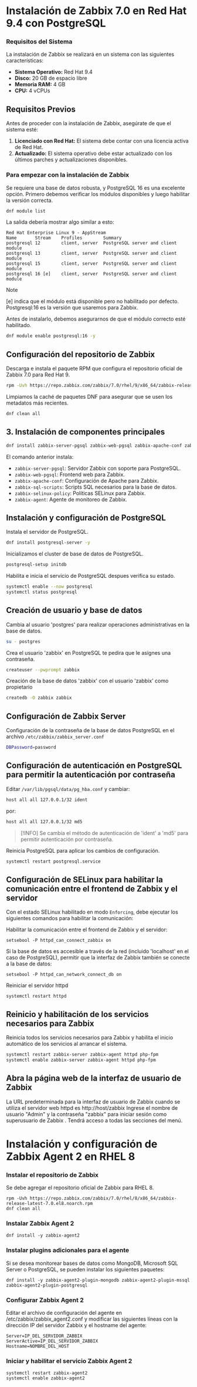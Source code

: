 
# Instalación de Zabbix 7.0 en Red Hat 9.4 con PostgreSQL

### Requisitos del Sistema

La instalación de Zabbix se realizará en un sistema con las siguientes características:

- **Sistema Operativo:** Red Hat 9.4
- **Disco:** 20 GB de espacio libre
- **Memoria RAM:** 4 GB
- **CPU:** 4 vCPUs

## Requisitos Previos

Antes de proceder con la instalación de Zabbix, asegúrate de que el sistema esté:

1. **Licenciado con Red Hat:** El sistema debe contar con una licencia activa de Red Hat.
2. **Actualizado:** El sistema operativo debe estar actualizado con los últimos parches y actualizaciones disponibles.

### Para empezar con la instalación de Zabbix

Se requiere una base de datos robusta, y PostgreSQL 16 es una excelente opción. Primero debemos verificar los módulos disponibles y luego habilitar la versión correcta.

```bash
dnf module list
```
La salida debería mostrar algo similar a esto:

```
Red Hat Enterprise Linux 9 - AppStream
Name       Stream    Profiles        Summary
postgresql 12        client, server  PostgreSQL server and client module
postgresql 13        client, server  PostgreSQL server and client module
postgresql 15        client, server  PostgreSQL server and client module
postgresql 16 [e]    client, server  PostgreSQL server and client module
```
> [!NOTE]
> [e] indica que el módulo está disponible pero no habilitado por defecto. Postgresql:16 es la versión que usaremos para Zabbix.


Antes de instalarlo, debemos asegurarnos de que el módulo correcto esté habilitado.

```bash
dnf module enable postgresql:16 -y
```

## Configuración del repositorio de Zabbix
Descarga e instala el paquete RPM que configura el repositorio oficial de Zabbix 7.0 para Red Hat 9.

```bash
rpm -Uvh https://repo.zabbix.com/zabbix/7.0/rhel/9/x86_64/zabbix-release-latest-7.0.el9.noarch.rpm
```

Limpiamos la caché de paquetes DNF para asegurar que se usen los metadatos más recientes.
```bash
dnf clean all
```


## 3. Instalación de componentes principales

```bash
dnf install zabbix-server-pgsql zabbix-web-pgsql zabbix-apache-conf zabbix-sql-scripts zabbix-selinux-policy zabbix-agent
```
El comando anterior instala:
 - `zabbix-server-pgsql`: Servidor Zabbix con soporte para PostgreSQL.
 - `zabbix-web-pgsql`: Frontend web para Zabbix.
 - `zabbix-apache-conf`: Configuración de Apache para Zabbix.
 - `zabbix-sql-scripts`: Scripts SQL necesarios para la base de datos.
 - `zabbix-selinux-policy`: Políticas SELinux para Zabbix.
 - `zabbix-agent`: Agente de monitoreo de Zabbix.

## Instalación y configuración de PostgreSQL
Instala el servidor de PostgreSQL.

```bash
dnf install postgresql-server -y
```
Inicializamos el cluster de base de datos de PostgreSQL.

```bash
postgresql-setup initdb
```
Habilita e inicia el servicio de PostgreSQL despues verifica su estado.

```bash
systemctl enable --now postgresql
systemctl status postgresql
```


## Creación de usuario y base de datos
Cambia al usuario 'postgres' para realizar operaciones administrativas en la base de datos.

```bash
su - postgres
``` 
Crea el usuario 'zabbix' en PostgreSQL te pedira que le asignes una contraseña.

```bash
createuser --pwprompt zabbix
```
Creación de la base de datos 'zabbix' con el usuario 'zabbix' como propietario

```bash
createdb -O zabbix zabbix
```

## Configuración de Zabbix Server

Configuración de la contraseña de la base de datos PostgreSQL en el archivo `/etc/zabbix/zabbix_server.conf`

```bash
DBPassword=password
```


## Configuración de autenticación en PostgreSQL para permitir la autenticación por contraseña

Editar `/var/lib/pgsql/data/pg_hba.conf` y cambiar:

```bash
host all all 127.0.0.1/32 ident
```
por:

```bash
host all all 127.0.0.1/32 md5
```

> [!INFO]
> Se cambia el método de autenticación de 'ident' a 'md5' para permitir autenticación por contraseña.


Reinicia PostgreSQL para aplicar los cambios de configuración.
```bash
systemctl restart postgresql.service
```

## Configuración de SELinux para habilitar la comunicación entre el frontend de Zabbix y el servidor

Con el estado SELinux habilitado en modo `Enforcing`, debe ejecutar los siguientes comandos para habilitar la comunicación:

Habilitar la comunicación entre el frontend de Zabbix y el servidor:
```
setsebool -P httpd_can_connect_zabbix on
```
Si la base de datos es accesible a través de la red (incluido 'localhost' en el caso de PostgreSQL), permitir que la interfaz de Zabbix también se conecte a la base de datos:
```
setsebool -P httpd_can_network_connect_db on
```
Reiniciar el servidor httpd
```
systemctl restart httpd
```

## Reinicio y habilitación de los servicios necesarios para Zabbix
Reinicia todos los servicios necesarios para Zabbix y habilita el inicio automático de los servicios al arrancar el sistema.

```bash
systemctl restart zabbix-server zabbix-agent httpd php-fpm
systemctl enable zabbix-server zabbix-agent httpd php-fpm
```

## Abra la página web de la interfaz de usuario de Zabbix
La URL predeterminada para la interfaz de usuario de Zabbix cuando se utiliza el servidor web httpd es http://host/zabbix
Ingrese el nombre de usuario "Admin" y la contraseña "zabbix" para iniciar sesión como superusuario de Zabbix . Tendrá acceso a todas las secciones del menú.


# Instalación y configuración de Zabbix Agent 2 en RHEL 8

### Instalar el repositorio de Zabbix
Se debe agregar el repositorio oficial de Zabbix para RHEL 8.

```
rpm -Uvh https://repo.zabbix.com/zabbix/7.0/rhel/8/x86_64/zabbix-release-latest-7.0.el8.noarch.rpm
dnf clean all

```

### Instalar Zabbix Agent 2
```
dnf install -y zabbix-agent2

```

### Instalar plugins adicionales para el agente
Si se desea monitorear bases de datos como MongoDB, Microsoft SQL Server o PostgreSQL, se pueden instalar los siguientes paquetes:
```
dnf install -y zabbix-agent2-plugin-mongodb zabbix-agent2-plugin-mssql zabbix-agent2-plugin-postgresql
```

### Configurar Zabbix Agent 2
Editar el archivo de configuración del agente en /etc/zabbix/zabbix_agent2.conf y modificar las siguientes líneas con la dirección IP del servidor Zabbix y el hostname del agente:
```
Server=IP_DEL_SERVIDOR_ZABBIX
ServerActive=IP_DEL_SERVIDOR_ZABBIX
Hostname=NOMBRE_DEL_HOST

```

### Iniciar y habilitar el servicio Zabbix Agent 2
```
systemctl restart zabbix-agent2
systemctl enable zabbix-agent2

```
